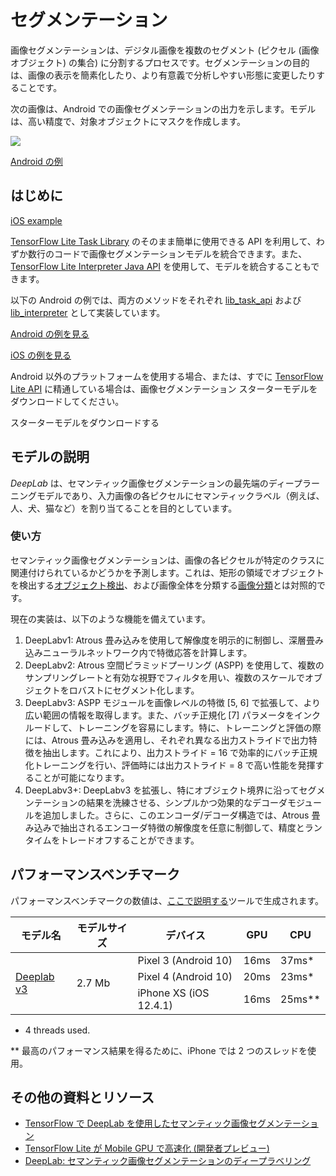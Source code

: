 # セグメンテーション

画像セグメンテーションは、デジタル画像を複数のセグメント (ピクセル (画像オブジェクト) の集合) に分割するプロセスです。セグメンテーションの目的は、画像の表示を簡素化したり、より有意義で分析しやすい形態に変更したりすることです。

次の画像は、Android での画像セグメンテーションの出力を示します。モデルは、高い精度で、対象オブジェクトにマスクを作成します。


<img src="../images/segmentation.png" class="attempt-right">

<a class="button button-primary" href="https://github.com/tensorflow/examples/tree/master/lite/examples/image_segmentation/android">Android の例</a>

## はじめに

<a class="button button-primary" href="https://github.com/tensorflow/examples/tree/master/lite/examples/image_segmentation/ios">iOS example</a>

[TensorFlow Lite Task Library](../../inference_with_metadata/task_library/image_segmenter) のそのまま簡単に使用できる API を利用して、わずか数行のコードで画像セグメンテーションモデルを統合できます。また、[TensorFlow Lite Interpreter Java API](../../guide/inference#load_and_run_a_model_in_java) を使用して、モデルを統合することもできます。

以下の Android の例では、両方のメソッドをそれぞれ [lib_task_api](https://github.com/tensorflow/examples/tree/master/lite/examples/image_segmentation/android/lib_task_api) および [lib_interpreter](https://github.com/tensorflow/examples/tree/master/lite/examples/image_segmentation/android/lib_interpreter) として実装しています。

<a class="button button-primary" href="https://github.com/tensorflow/examples/tree/master/lite/examples/image_segmentation/android">Android の例を見る</a>

<a class="button button-primary" href="https://github.com/tensorflow/examples/tree/master/lite/examples/image_segmentation/ios">iOS の例を見る</a>

Android 以外のプラットフォームを使用する場合、または、すでに <a href="https://www.tensorflow.org/api_docs/python/tf/lite">TensorFlow Lite API</a> に精通している場合は、画像セグメンテーション スターターモデルをダウンロードしてください。

スターターモデルをダウンロードする

## モデルの説明

*DeepLab* は、セマンティック画像セグメンテーションの最先端のディープラーニングモデルであり、入力画像の各ピクセルにセマンティックラベル（例えば、人、犬、猫など）を割り当てることを目的としています。

### 使い方

セマンティック画像セグメンテーションは、画像の各ピクセルが特定のクラスに関連付けられているかどうかを予測します。これは、矩形の領域でオブジェクトを検出する<a href="../object_detection/overview.md">オブジェクト検出</a>、および画像全体を分類する<a href="../image_classification/overview.md">画像分類</a>とは対照的です。

現在の実装は、以下のような機能を備えています。

<ol>
  <li>DeepLabv1: Atrous 畳み込みを使用して解像度を明示的に制御し、深層畳み込みニューラルネットワーク内で特徴応答を計算します。</li>
  <li>DeepLabv2: Atrous 空間ピラミッドプーリング (ASPP) を使用して、複数のサンプリングレートと有効な視野でフィルタを用い、複数のスケールでオブジェクトをロバストにセグメント化します。</li>
  <li>DeepLabv3: ASPP モジュールを画像レベルの特徴 [5, 6] で拡張して、より広い範囲の情報を取得します。また、バッチ正規化 [7] パラメータをインクルードして、トレーニングを容易にします。特に、トレーニングと評価の際には、Atrous 畳み込みを適用し、それぞれ異なる出力ストライドで出力特徴を抽出します。これにより、出力ストライド = 16 で効率的にバッチ正規化トレーニングを行い、評価時には出力ストライド = 8 で高い性能を発揮することが可能になります。</li>
  <li>DeepLabv3+: DeepLabv3 を拡張し、特にオブジェクト境界に沿ってセグメンテーションの結果を洗練させる、シンプルかつ効果的なデコーダモジュールを追加しました。さらに、このエンコーダ/デコーダ構造では、Atrous 畳み込みで抽出されるエンコーダ特徴の解像度を任意に制御して、精度とランタイムをトレードオフすることができます。</li>
</ol>

## パフォーマンスベンチマーク

パフォーマンスベンチマークの数値は、[ここで説明する](https://www.tensorflow.org/lite/performance/benchmarks)ツールで生成されます。

<table>
  <thead>
    <tr>
      <th>モデル名</th>
      <th>モデルサイズ</th>
      <th>デバイス</th>
      <th>GPU</th>
      <th>CPU</th>
    </tr>
  </thead>
  <tr>
    <td rowspan="3">
      <a href="https://tfhub.dev/tensorflow/lite-model/deeplabv3/1/metadata/2?lite-format=tflite">Deeplab v3</a>
    </td>
    <td rowspan="3">       2.7 Mb</td>
    <td>Pixel 3 (Android 10)</td>
    <td>16ms</td>
    <td>37ms*</td>
  </tr>
   <tr>
     <td>Pixel 4 (Android 10)</td>
    <td>20ms</td>
    <td>23ms*</td>
  </tr>
   <tr>
     <td>iPhone XS (iOS 12.4.1)</td>
     <td>16ms</td>
    <td>25ms**</td>
  </tr>
</table>

* 4 threads used.

** 最高のパフォーマンス結果を得るために、iPhone では 2 つのスレッドを使用。

## その他の資料とリソース

<ul>
  <li><a href="https://ai.googleblog.com/2018/03/semantic-image-segmentation-with.html">TensorFlow で DeepLab を使用したセマンティック画像セグメンテーション</a></li>
  <li><a href="https://medium.com/tensorflow/tensorflow-lite-now-faster-with-mobile-gpus-developer-preview-e15797e6dee7">TensorFlow Lite が Mobile GPU で高速化 (開発者プレビュー)</a></li>
  <li><a href="https://github.com/tensorflow/models/tree/master/research/deeplab">DeepLab: セマンティック画像セグメンテーションのディープラベリング</a></li>
</ul>
